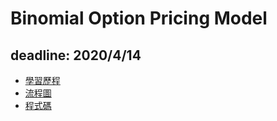 # Binomial Option Pricing Model  
deadline: 2020/4/14  
---
- [學習歷程](https://github.com/payko/Financial_Engineering/blob/master/Hw3/%E5%AD%B8%E7%BF%92%E6%AD%B7%E7%A8%8B.md) 
- [流程圖](https://github.com/payko/Financial_Engineering/blob/master/Hw3/%E6%B5%81%E7%A8%8B%E5%9C%96.png)
- [程式碼](https://github.com/payko/Financial_Engineering/blob/master/Hw3/%E7%A8%8B%E5%BC%8F%E7%A2%BC.ipynb)
